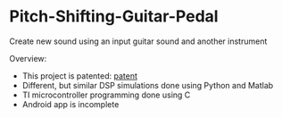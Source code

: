 # Pitch-Shifting-Guitar-Pedal
Create new sound using an input guitar sound and another instrument

Overview:
* This project is patented: [patent](../pat9318086Miller.pdf)
* Different, but similar DSP simulations done using Python and Matlab
* TI microcontroller programming done using C
* Android app is incomplete
